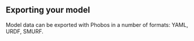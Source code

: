 ## Exporting your model

Model data can be exported with Phobos in a number of formats: YAML, URDF, SMURF.
